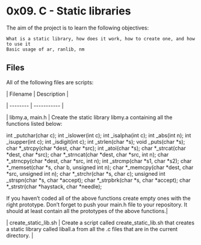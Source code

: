 # 0x09. C - Static libraries

The aim of the project is to learn the following objectives:

    What is a static library, how does it work, how to create one, and how to use it
    Basic usage of ar, ranlib, nm

## Files

All of the following files are scripts:

| Filename | Description |

| -------- | ----------- |

| libmy.a, main.h | Create the static library libmy.a containing all the functions listed below:

int _putchar(char c);
int _islower(int c);
int _isalpha(int c);
int _abs(int n);
int _isupper(int c);
int _isdigit(int c);
int _strlen(char *s);
void _puts(char *s);
char *_strcpy(char *dest, char *src);
int _atoi(char *s);
char *_strcat(char *dest, char *src);
char *_strncat(char *dest, char *src, int n);
char *_strncpy(char *dest, char *src, int n);
int _strcmp(char *s1, char *s2);
char *_memset(char *s, char b, unsigned int n);
char *_memcpy(char *dest, char *src, unsigned int n);
char *_strchr(char *s, char c);
unsigned int _strspn(char *s, char *accept);
char *_strpbrk(char *s, char *accept);
char *_strstr(char *haystack, char *needle);

If you haven’t coded all of the above functions create empty ones with the right prototype.
Don’t forget to push your main.h file to your repository. It should at least contain all the prototypes of the above functions.|

| create_static_lib.sh | Create a script called create_static_lib.sh that creates a static library called liball.a from all the .c files that are in the current directory. |

